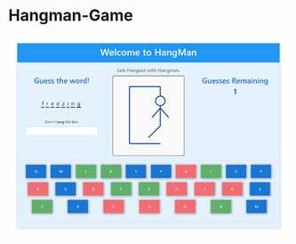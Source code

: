 # Hangman-Game

 
![alt text](https://github.com/dkayucf/Hangman-Game/blob/master/assets/images/screenshot.png "Hangman")

